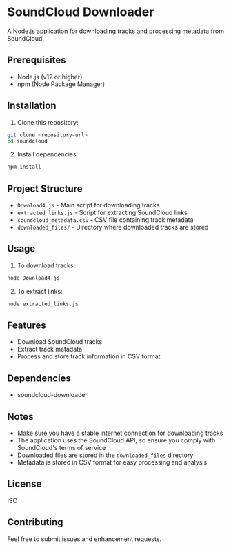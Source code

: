 # SoundCloud Downloader

A Node.js application for downloading tracks and processing metadata from SoundCloud.

## Prerequisites

- Node.js (v12 or higher)
- npm (Node Package Manager)

## Installation

1. Clone this repository:
```bash
git clone <repository-url>
cd soundcloud
```

2. Install dependencies:
```bash
npm install
```

## Project Structure

- `Download4.js` - Main script for downloading tracks
- `extracted_links.js` - Script for extracting SoundCloud links
- `soundcloud_metadata.csv` - CSV file containing track metadata
- `downloaded_files/` - Directory where downloaded tracks are stored

## Usage

1. To download tracks:
```bash
node Download4.js
```

2. To extract links:
```bash
node extracted_links.js
```

## Features

- Download SoundCloud tracks
- Extract track metadata
- Process and store track information in CSV format

## Dependencies

- soundcloud-downloader

## Notes

- Make sure you have a stable internet connection for downloading tracks
- The application uses the SoundCloud API, so ensure you comply with SoundCloud's terms of service
- Downloaded files are stored in the `downloaded_files` directory
- Metadata is stored in CSV format for easy processing and analysis

## License

ISC

## Contributing

Feel free to submit issues and enhancement requests. 